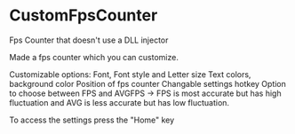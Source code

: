 # CustomFpsCounter
Fps Counter that doesn't use a DLL injector

Made a fps counter which you can customize.

Customizable options:
Font, Font style and Letter size
Text colors, background color
Position of fps counter
Changable settings hotkey
Option to choose between FPS and AVGFPS -> FPS is most accurate but has high fluctuation and AVG is less accurate but has low fluctuation.

To access the settings press the "Home" key
